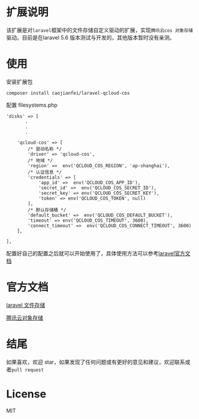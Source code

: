 # 扩展说明

该扩展是对`laravel`框架中的文件存储自定义驱动的扩展，实现`腾讯云cos 对象存储`驱动。目前是在laravel 5.6 版本测试与开发的，其他版本暂时没有亲测。


# 使用

安装扩展包

```
composer install caojianfei/laravel-qcloud-cos
```

配置 filesystems.php

```
'disks' => [
       .
       .
       .
       
    'qcloud-cos' => [
        /* 驱动名称 */
        'driver' => 'qcloud-cos',
        /* 地域 */
        'region' =>  env('QCLOUD_COS_REGION', 'ap-shanghai'),
        /* 认证信息 */
        'credentials' => [
            'app_id' =>  env('QCLOUD_COS_APP_ID'),
            'secret_id' =>  env('QCLOUD_COS_SECRET_ID'),
            'secret_key' => env('QCLOUD_COS_SECRET_KEY'),
            'token' => env('QCLOUD_COS_TOKEN', null)
        ],
        /* 默认存储桶 */
        'default_bucket' =>  env('QCLOUD_COS_DEFAULT_BUCKET'),
        'timeout' => env('QCLOUD_COS_TIMEOUT', 3600),
        'connect_timeout' =>  env('QCLOUD_COS_CONNECT_TIMEOUT', 3600)
    ],

],
```

配置好自己的配置之后就可以开始使用了，具体使用方法可以参考[laravel官方文档](https://laravel-china.org/docs/laravel/5.6/filesystem/1390)

# 官方文档

[laravel 文件存储](https://laravel-china.org/docs/laravel/5.6/filesystem/1390)

[腾讯云对象存储](https://cloud.tencent.com/document/product/436)

# 结尾

如果喜欢，欢迎 star，如果发现了任何问题或有更好的意见和建议，欢迎联系或者`pull request`

# License

MIT

